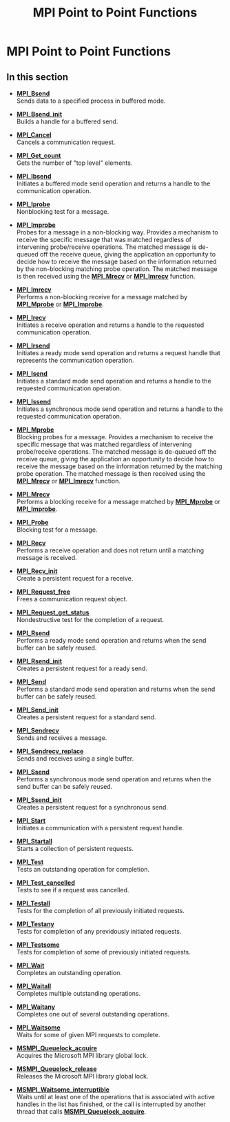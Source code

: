 ﻿---
title: MPI Point to Point Functions
TOCTitle: MPI Point to Point Functions
ms:assetid: 59F2FC56-63FF-4F3B-895A-9639AD57415D
ms:mtpsurl: https://msdn.microsoft.com/en-us/library/Dn473446(v=VS.85)
ms:contentKeyID: 59360981
ms.date: 03/28/2018
mtps_version: v=VS.85
---

# MPI Point to Point Functions

## In this section

  - [**MPI\_Bsend**](mpi-bsend-function.md)  
    Sends data to a specified process in buffered mode.

  - [**MPI\_Bsend\_init**](mpi-bsend-init-function.md)  
    Builds a handle for a buffered send.

  - [**MPI\_Cancel**](mpi-cancel-function.md)  
    Cancels a communication request.

  - [**MPI\_Get\_count**](mpi-get-count-function.md)  
    Gets the number of "top level" elements.

  - [**MPI\_Ibsend**](mpi-ibsend-function.md)  
    Initiates a buffered mode send operation and returns a handle to the communication operation.

  - [**MPI\_Iprobe**](mpi-iprobe-function.md)  
    Nonblocking test for a message.

  - [**MPI\_Improbe**](mpi-improbe-function.md)  
    Probes for a message in a non-blocking way. Provides a mechanism to receive the specific message that was matched regardless of intervening probe/receive operations. The matched message is de-queued off the receive queue, giving the application an opportunity to decide how to receive the message based on the information returned by the non-blocking matching probe operation. The matched message is then received using the [**MPI\_Mrecv**](mpi-mrecv-function.md) or [**MPI\_Imrecv**](mpi-imrecv-function.md) function.

  - [**MPI\_Imrecv**](mpi-imrecv-function.md)  
    Performs a non-blocking receive for a message matched by [**MPI\_Mprobe**](mpi-mprobe-function.md) or [**MPI\_Improbe**](mpi-improbe-function.md).

  - [**MPI\_Irecv**](mpi-irecv-function.md)  
    Initiates a receive operation and returns a handle to the requested communication operation.

  - [**MPI\_Irsend**](mpi-irsend-function.md)  
    Initiates a ready mode send operation and returns a request handle that represents the communication operation.

  - [**MPI\_Isend**](mpi-isend-function.md)  
    Initiates a standard mode send operation and returns a handle to the requested communication operation.

  - [**MPI\_Issend**](mpi-issend-function.md)  
    Initiates a synchronous mode send operation and returns a handle to the requested communication operation.

  - [**MPI\_Mprobe**](mpi-mprobe-function.md)  
    Blocking probes for a message. Provides a mechanism to receive the specific message that was matched regardless of intervening probe/receive operations. The matched message is de-queued off the receive queue, giving the application an opportunity to decide how to receive the message based on the information returned by the matching probe operation. The matched message is then received using the [**MPI\_Mrecv**](mpi-mrecv-function.md) or [**MPI\_Imrecv**](mpi-imrecv-function.md) function.

  - [**MPI\_Mrecv**](mpi-mrecv-function.md)  
    Performs a blocking receive for a message matched by [**MPI\_Mprobe**](mpi-mprobe-function.md) or [**MPI\_Improbe**](mpi-improbe-function.md).

  - [**MPI\_Probe**](mpi-probe-function.md)  
    Blocking test for a message.

  - [**MPI\_Recv**](mpi-recv-function.md)  
    Performs a receive operation and does not return until a matching message is received.

  - [**MPI\_Recv\_init**](mpi-recv-init-function.md)  
    Create a persistent request for a receive.

  - [**MPI\_Request\_free**](mpi-request-free-function.md)  
    Frees a communication request object.

  - [**MPI\_Request\_get\_status**](mpi-request-get-status-function.md)  
    Nondestructive test for the completion of a request.

  - [**MPI\_Rsend**](mpi-rsend-function.md)  
    Performs a ready mode send operation and returns when the send buffer can be safely reused.

  - [**MPI\_Rsend\_init**](mpi-rsend-init-function.md)  
    Creates a persistent request for a ready send.

  - [**MPI\_Send**](mpi-send-function.md)  
    Performs a standard mode send operation and returns when the send buffer can be safely reused.

  - [**MPI\_Send\_init**](mpi-send-init-function.md)  
    Creates a persistent request for a standard send.

  - [**MPI\_Sendrecv**](mpi-sendrecv-function.md)  
    Sends and receives a message.

  - [**MPI\_Sendrecv\_replace**](mpi-sendrecv-replace-function.md)  
    Sends and receives using a single buffer.

  - [**MPI\_Ssend**](mpi-ssend-function.md)  
    Performs a synchronous mode send operation and returns when the send buffer can be safely reused.

  - [**MPI\_Ssend\_init**](mpi-ssend-init-function.md)  
    Creates a persistent request for a synchronous send.

  - [**MPI\_Start**](mpi-start-function.md)  
    Initiates a communication with a persistent request handle.

  - [**MPI\_Startall**](mpi-startall-function.md)  
    Starts a collection of persistent requests.

  - [**MPI\_Test**](mpi-test-function.md)  
    Tests an outstanding operation for completion.

  - [**MPI\_Test\_cancelled**](mpi-test-cancelled-function.md)  
    Tests to see if a request was cancelled.

  - [**MPI\_Testall**](mpi-testall-function.md)  
    Tests for the completion of all previously initiated requests.

  - [**MPI\_Testany**](mpi-testany-function.md)  
    Tests for completion of any previdously initiated requests.

  - [**MPI\_Testsome**](mpi-testsome-function.md)  
    Tests for completion of some of previously initiated requests.

  - [**MPI\_Wait**](mpi-wait-function.md)  
    Completes an outstanding operation.

  - [**MPI\_Waitall**](mpi-waitall-function.md)  
    Completes multiple outstanding operations.

  - [**MPI\_Waitany**](mpi-waitany-function.md)  
    Completes one out of several outstanding operations.

  - [**MPI\_Waitsome**](mpi-waitsome-function.md)  
    Waits for some of given MPI requests to complete.

  - [**MSMPI\_Queuelock\_acquire**](msmpi-queuelock-acquire-function.md)  
    Acquires the Microsoft MPI library global lock.

  - [**MSMPI\_Queuelock\_release**](msmpi-queuelock-release-function.md)  
    Releases the Microsoft MPI library global lock.

  - [**MSMPI\_Waitsome\_interruptible**](msmpi-waitsome-interruptible-function.md)  
    Waits until at least one of the operations that is associated with active handles in the list has finished, or the call is interrupted by another thread that calls [**MSMPI\_Queuelock\_acquire**](msmpi-queuelock-acquire-function.md).

